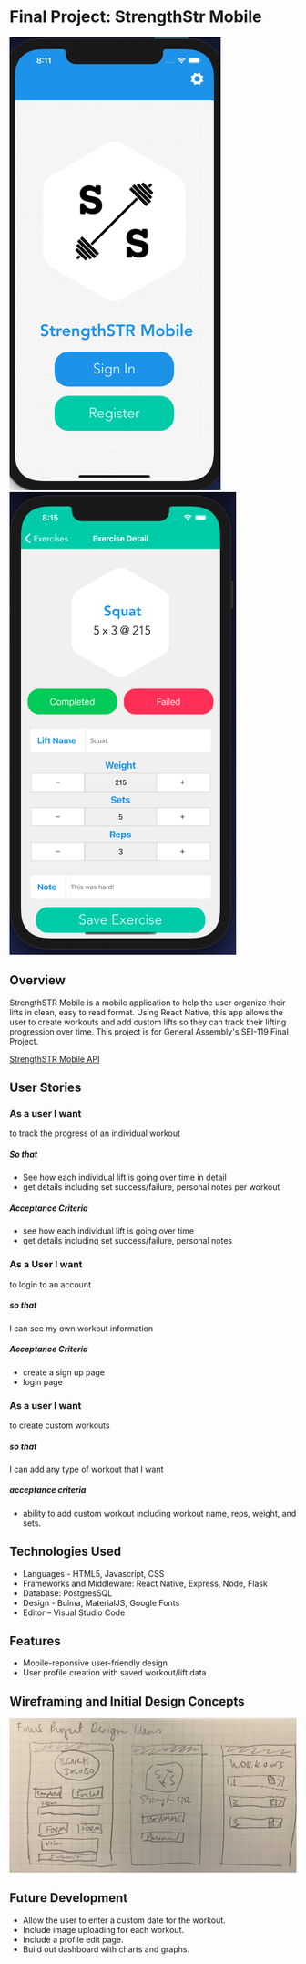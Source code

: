 # Final Project: StrengthStr Mobile
![StrengthStr App Screen](https://github.com/ericeoeur/strengthstr2_reactnative/blob/main/assets/StrengthSTR%20Mobile.png)
![StrengthStr App Screen](https://github.com/ericeoeur/strengthstr2_reactnative/blob/main/assets/Exercise%20Detail.png)
## Overview

StrengthSTR Mobile is a mobile application to help the user organize their lifts in clean, easy to read format. Using React Native, this app allows the user to create workouts and add custom lifts so they can track their lifting progression over time. This project is for General Assembly's SEI-119 Final Project. 

[StrengthSTR Mobile API](https://github.com/ericeoeur/strengthstr_mobile_api)

## User Stories
### As a user I want
to track the progress of an individual workout 

##### So that
- See how each individual lift is going over time in detail
- get details including set success/failure, personal notes per workout

##### Acceptance Criteria 
- see how each individual lift is going over time 
- get details including set success/failure, personal notes


### As a User I want 
to login to an account 

##### so that 
I can see my own workout information 

##### Acceptance Criteria 
- create a sign up page
- login page 


### As a user I want 
to create custom workouts

##### so that
I can add any type of workout that I want 

##### acceptance criteria 
- ability to add custom workout including workout name, reps, weight, and sets. 


## Technologies Used
  * Languages - HTML5, Javascript, CSS
  * Frameworks and Middleware: React Native, Express, Node, Flask 
  * Database: PostgresSQL
  * Design - Bulma, MaterialJS, Google Fonts
  * Editor – Visual Studio Code 

## Features
  * Mobile-reponsive user-friendly design 
  * User profile creation with saved workout/lift data
 
   
## Wireframing and Initial Design Concepts 
![Wireframe](https://github.com/ericeoeur/strengthstr2_reactnative/blob/main/assets/finalprojectsketch.jpg)

## Future Development
* Allow the user to enter a custom date for the workout.
* Include image uploading for each workout. 
* Include a profile edit page.
* Build out dashboard with charts and graphs.  
